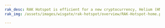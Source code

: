 ```yaml
---
rak_desc: RAK Hotspot is efficient for a new cryptocurrency, Helium (HNT). It can be set-up completely in minutes using a smartphone and can easily manages Hotspots and tokens from the mobile app. It offers Low Power that uses about the same amount as a 5W LED bulb, and it has LongFi™ technology that maximizes range and battery life.
rak_img: /assets/images/wisgate/rak-hotspot/overview/RAK-Hotspot-home.png

---
```


<rk-redirect to="/Product-Categories/WisGate/RAK-Hotspot/Overview/" />